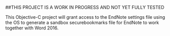 ##THIS PROJECT IS A WORK IN PROGRESS AND NOT YET FULLY TESTED

This Objective-C project will grant access to the EndNote settings file using the OS to generate a sandbox securebookmarks file for EndNote to work together with Word 2016.
